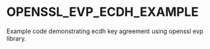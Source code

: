 # OPENSSL_EVP_ECDH_EXAMPLE
Example code demonstrating ecdh key agreement using openssl evp library.
